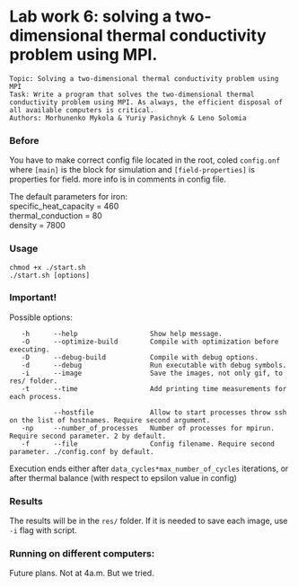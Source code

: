 # Lab work 6: solving a two-dimensional thermal conductivity problem using MPI.
    Topic: Solving a two-dimensional thermal conductivity problem using MPI
    Task: Write a program that solves the two-dimensional thermal conductivity problem using MPI. As always, the efficient disposal of all available computers is critical.
    Authors: Morhunenko Mykola & Yuriy Pasichnyk & Leno Solomia
### Before 
You have to make correct config file located in the root, coled `config.onf` where `[main]` is the block for simulation and `[field-properties]` is properties for field.
more info is in comments in config file.

The default parameters for iron: <br>
specific_heat_capacity = 460 <br>
thermal_conduction = 80 <br>
density = 7800 <br>

### Usage
```shell script
chmod +x ./start.sh
./start.sh [options]
```
### Important!
Possible options:
```
   -h      --help                  Show help message.
   -O      --optimize-build        Compile with optimization before executing.
   -D      --debug-build           Compile with debug options.
   -d      --debug                 Run executable with debug symbols.
   -i      --image                 Save the images, not only gif, to res/ folder.
   -t      --time                  Add printing time measurements for each process.

           --hostfile              Allow to start processes throw ssh on the list of hostnames. Require second argument.
   -np     --number_of_processes   Number of processes for mpirun. Require second parameter. 2 by default.
   -f      --file                  Config filename. Require second parameter. ./config.conf by default.
```
Execution ends either after `data_cycles*max_number_of_cycles` iterations, or after thermal balance (with respect to epsilon value in config)
### Results
The results will be in the `res/` folder.
If it is needed to save each image, use `-i` flag with script.
### Running on different computers:
Future plans. Not at 4a.m. But we tried.